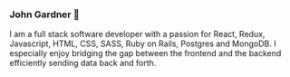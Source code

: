 ### John Gardner 🦌

I am a full stack software developer with a passion for React, Redux, Javascript, HTML, CSS, SASS, Ruby on Rails, Postgres and MongoDB.
I especially enjoy bridging the gap between the frontend and the backend efficiently sending data back and forth. 
<!--
**nobleport/nobleport** is a ✨ _special_ ✨ repository because its `README.md` (this file) appears on your GitHub profile.

Here are some ideas to get you started:

- 🔭 I’m currently working on 
- 🌱 I’m currently learning ...
- 👯 I’m looking to collaborate on ...
- 🤔 I’m looking for help with ...
- 💬 Ask me about ...
- 📫 How to reach me: ...
- 😄 Pronouns: ...
- ⚡ Fun fact: ...
-->
